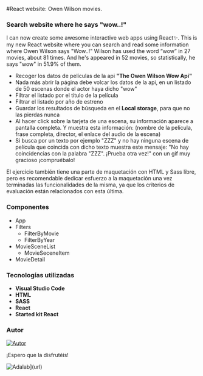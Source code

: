 
#React website: Owen Wilson movies.

### Search website where he says "wow..!"

I can now create some awesome interactive web apps using React✨. This is my new React website where you can search and read some information where Owen Wilson says "Wow..!" Wilson has used the word “wow” in 27 movies, about 81 times. And he's appeared in 52 movies, so statistically, he says "wow" in 51.9% of them.

- Recoger los datos de películas de la api **"The Owen Wilson Wow Api"**
- Nada más abrir la página debe volcar los datos de la api, en un listado de 50 escenas donde el actor haya dicho "wow"
- Filtrar el listado por el título de la película
- Filtrar el listado por año de estreno
- Guardar los resultados de búsqueda en el **Local storage**, para que no las pierdas nunca
- Al hacer click sobre la tarjeta de una escena, su información aparece a pantalla completa. Y muestra esta información: (nombre de la película, frase completa, director, el enlace del audio de la escena)
- Si busca por un texto por ejemplo "ZZZ" y no hay ninguna escena de película que coincida con
dicho texto muestra este mensaje: "No hay coincidencias con la palabra "ZZZ". ¡Prueba otra vez!" con un gif muy gracioso ¡compruébalo!

El ejercicio también tiene una parte de maquetación con HTML y Sass libre, pero es recomendable dedicar esfuerzo a la maquetación una vez terminadas las funcionalidades de la misma, ya que los criterios de evaluación están relacionados con esta última.

### Componentes

- App
- Filters
  - FilterByMovie
  - FilterByYear
- MovieSceneList
  - MovieSeceneItem
- MovieDetail


### Tecnologías utilizadas
- **Visual Studio Code**
- **HTML**
- **SASS** 
- **React**
- **Started kit React**

### Autor

[![Autor](https://img.shields.io/badge/-%20Cristina%20Rodriguez%20-%20pink?logo=github&labelColor=grey&color=rgb(240%2C%2093%2C%20215))](https://github.com/crisrodriguezgar)

¡Espero que la disfrutéis!

![Adalab](https://beta.adalab.es/resources/images/adalab-logo-155x61-bg-white.png)](url)
